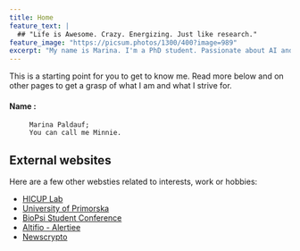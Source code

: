 ```yaml
---
title: Home
feature_text: |
  ## "Life is Awesome. Crazy. Energizing. Just like research."
feature_image: "https://picsum.photos/1300/400?image=989"
excerpt: "My name is Marina. I'm a PhD student. Passionate about AI and in this world to help others."
---
```


This is a starting point for you to get to know me. Read more below and on other pages to get a grasp of what I am and what I strive for.


#### Name : 

         Marina Paldauf; 
         You can call me Minnie.

## External websites

Here are a few other websties related to interests, work or hobbies:

- [HICUP Lab](https://hicup.famnit.upr.si/)
- [University of Primorska](https://www.upr.si/en)
- [BioPsi Student Conference](https://bio-psi-konferenca.famnit.upr.si/en/)
- [Altifio - Alertiee]()
- [Newscrypto]()




